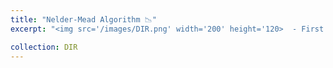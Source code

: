 ```yaml
---
title: "Nelder-Mead Algorithm 📉"
excerpt: "<img src='/images/DIR.png' width='200' height='120>  - First post on Discover, Implement, Repeat: <a href="https://pitch-century-cca.notion.site/Nelder-Mead-Algorithm-6b1971cb3c484d408e145de21bd560d4"> Nelder-Mead Algorithm 📉 </a>"

collection: DIR
---
```

